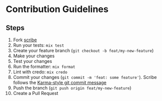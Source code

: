 # Contribution Guidelines

## Steps

1. Fork [scribe](https://github.com/codedge-llc/scribe)
2. Run your tests: `mix test`
3. Create your feature branch (`git checkout -b feat/my-new-feature`)
4. Make your changes
5. Test your changes
6. Run the formatter: `mix format`
7. Lint with credo: `mix credo`
8. Commit your changes (`git commit -m 'feat: some feature'`).
   Scribe follows the [Karma-style git commit message](http://karma-runner.github.io/1.0/dev/git-commit-msg.html)
9. Push the branch (`git push origin feat/my-new-feature`)
10. Create a Pull Request
